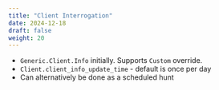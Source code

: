 ```yaml
---
title: "Client Interrogation"
date: 2024-12-18
draft: false
weight: 20
---
```


- `Generic.Client.Info` initially. Supports `Custom` override.
- `Client.client_info_update_time` - default is once per day
- Can alternatively be done as a scheduled hunt

